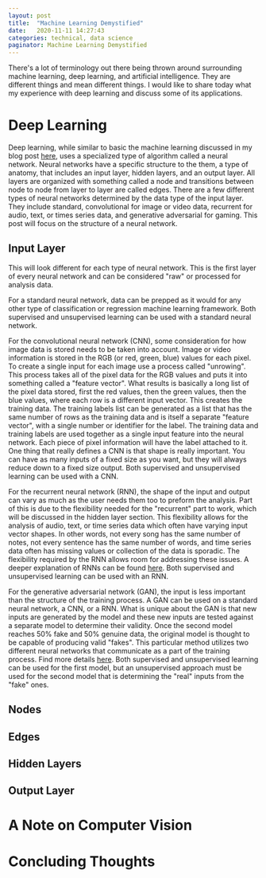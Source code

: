 ```yaml
---
layout: post
title:  "Machine Learning Demystified"
date:   2020-11-11 14:27:43
categories: technical, data science
paginator: Machine Learning Demystified
---
```


There's a lot of terminology out there being thrown around surrounding machine learning, deep learning, and artificial intelligence. They are different things and mean different things. I would like to share today what my experience with deep learning and discuss some of its applications.

# Deep Learning

Deep learning, while similar to basic the machine learning discussed in my blog post [here][link1], uses a specialized type of algorithm called a neural network. Neural networks have a specific structure to the them, a type of anatomy, that includes an input layer, hidden layers, and an output layer. All layers are organized with something called a node and transitions between node to node from layer to layer are called edges. There are a few different types of neural networks determined by the data type of the input layer. They include standard, convolutional for image or video data, recurrent for audio, text, or times series data, and generative adversarial for gaming. This post will focus on the structure of a neural network.

## Input Layer

This will look different for each type of neural network. This is the first layer of every neural network and can be considered "raw" or processed for analysis data.

For a standard neural network, data can be prepped as it would for any other type of classification or regression machine learning framework. Both supervised and unsupervised learning can be used with a standard neural network.

For the convolutional neural network (CNN), some consideration for how image data is stored needs to be taken into account. Image or video information is stored in the RGB (or red, green, blue) values for each pixel. To create a single input for each image use a process called "unrowing". This process takes all of the pixel data for the RGB values and puts it into something called a "feature vector". What results is basically a long list of the pixel data stored, first the red values, then the green values, then the blue values, where each row is a different input vector. This creates the training data. The training labels list can be generated as a list that has the same number of rows as the training data and is itself a separate "feature vector", with a single number or identifier for the label. The training data and training labels are used together as a single input feature into the neural network. Each piece of pixel information will have the label attached to it. One thing that really defines a CNN is that shape is really important. You can have as many inputs of a fixed size as you want, but they will always reduce down to a fixed size output. Both supervised and unsupervised learning can be used with a CNN.

For the recurrent neural network (RNN), the shape of the input and output can vary as much as the user needs them too to preform the analysis. Part of this is due to the flexibility needed for the "recurrent" part to work, which will be discussed in the hidden layer section. This flexibility allows for the analysis of audio, text, or time series data which often have varying input vector shapes. In other words, not every song has the same number of notes, not every sentence has the same number of words, and time series data often has missing values or collection of the data is sporadic. The flexibility required by the RNN allows room for addressing these issues. A deeper explanation of RNNs can be found [here][link2]. Both supervised and unsupervised learning can be used with an RNN.

For the generative adversarial network (GAN), the input is less important than the structure of the training process. A GAN can be used on a standard neural network, a CNN, or a RNN. What is unique about the GAN is that new inputs are generated by the model and these new inputs are tested against a separate model to determine their validity. Once the second model reaches 50% fake and 50% genuine data, the original model is thought to be capable of producing valid "fakes". This particular method utilizes two different neural networks that communicate as a part of the training process. Find more details [here][link3]. Both supervised and unsupervised learning can be used for the first model, but an unsupervised approach must be used for the second model that is determining the "real" inputs from the "fake" ones.

## Nodes


## Edges


## Hidden Layers


## Output Layer

# A Note on Computer Vision

# Concluding Thoughts



[link1]: https://eannefawcett.github.io/2020/10/26/Machine-Learning-Demystified/
[link2]: https://towardsdatascience.com/recurrent-neural-networks-d4642c9bc7ce
[link3]: https://machinelearningmastery.com/what-are-generative-adversarial-networks-gans/
